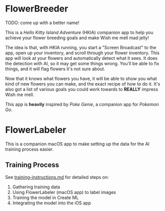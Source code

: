 # FlowerBreeder
TODO: come up with a better name!

This is a _Hello Kitty Island Adventure_ (HKIA) companion app to help you achieve your flower breeding goals and make Wish me mell mad jelly!

The idea is that, with HKIA running, you start a "Screen Broadcast" to the app, open up your inventory, and scroll through your flower inventory. This app will look at your flowers and automatically detect what it sees. It does the detection with AI, so it may get some things wrong. You'll be able to fix things, and it will flag flowers it's not sure about.

Now that it knows what flowers you have, it will be able to show you what kind of new flowers you can make, and the exact recipe of how to do it. It's also got a list of various goals you could work towards to **REALLY** impress Wish me mell.

This app is **heavily** inspired by _Poke Genie_, a companion app for _Pokemon Go_.

# FlowerLabeler
This is a companion macOS app to make setting up the data for the AI training process easier.

## Training Process

See [training-instructions.md](project-planning/cursor/training-instructions.md) for detailed steps on:
1. Gathering training data
2. Using FlowerLabeler (macOS app) to label images
3. Training the model in Create ML
4. Integrating the model into the iOS app
